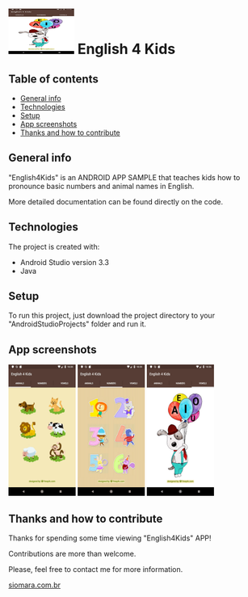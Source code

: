 # <kbd><img src="https://github.com/siomarapantarotto/readme-screenshots/blob/master/English4Kids/vowels.png" width="130" height="90"/></kbd>  English 4 Kids


## Table of contents
* [General info](#general-info)
* [Technologies](#technologies)
* [Setup](#setup)
* [App screenshots](#app-screenshots)
* [Thanks and how to contribute](#thanks-and-how-to-contribute)


## General info
"English4Kids" is an ANDROID APP SAMPLE that teaches kids how to pronounce basic numbers and animal names in English.

More detailed documentation can be found directly on the code.


## Technologies
The project is created with:
* Android Studio version 3.3
* Java


## Setup
To run this project, just download the project directory to your "AndroidStudioProjects" folder and run it.


## App screenshots
<kbd><img src="https://github.com/siomarapantarotto/readme-screenshots/blob/master/English4Kids/animals.png" width="133" height="260"></kbd> <kbd><img src="https://github.com/siomarapantarotto/readme-screenshots/blob/master/English4Kids/numbers.png" width="133" height="260"></kbd>
<kbd><img src="https://github.com/siomarapantarotto/readme-screenshots/blob/master/English4Kids/vowels.png"  width="133" height="260"></kbd>


## Thanks and how to contribute
Thanks for spending some time viewing "English4Kids" APP!

Contributions are more than welcome.

Please, feel free to contact me for more information.

[siomara.com.br](http://www.siomara.com.br)